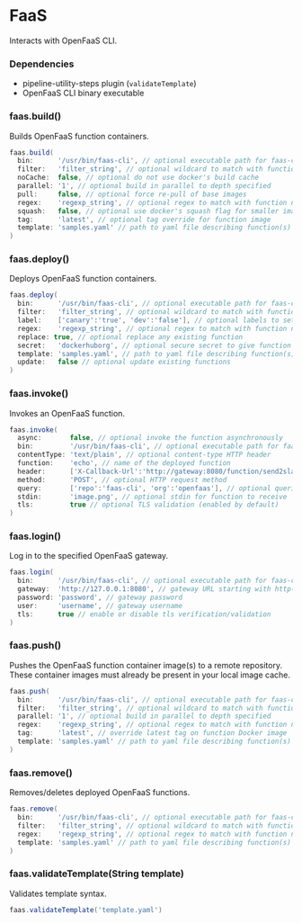 # FaaS

Interacts with OpenFaaS CLI.

### Dependencies

- pipeline-utility-steps plugin (`validateTemplate`)
- OpenFaaS CLI binary executable

### faas.build()
Builds OpenFaaS function containers.

```groovy
faas.build(
  bin:      '/usr/bin/faas-cli', // optional executable path for faas-cli
  filter:   'filter_string', // optional wildcard to match with function names in yaml file (default is unused)
  noCache:  false, // optional do not use docker's build cache
  parallel: '1', // optional build in parallel to depth specified
  pull:     false, // optional force re-pull of base images
  regex:    'regexp_string', // optional regex to match with function names in yaml file (default is unused)
  squash:   false, // optional use docker's squash flag for smaller images
  tag:      'latest', // optional tag override for function image
  template: 'samples.yaml' // path to yaml file describing function(s)
)
```

### faas.deploy()
Deploys OpenFaaS function containers.

```groovy
faas.deploy(
  bin:      '/usr/bin/faas-cli', // optional executable path for faas-cli
  filter:   'filter_string', // optional wildcard to match with function names in yaml file (default is unused)
  label:    ['canary':'true', 'dev':'false'], // optional labels to set
  regex:    'regexp_string', // optional regex to match with function names in yaml file (default is unused)
  replace: true, // optional replace any existing function
  secret:   'dockerhuborg', // optional secure secret to give function access to
  template: 'samples.yaml', // path to yaml file describing function(s)
  update:   false // optional update existing functions
)
```

### faas.invoke()
Invokes an OpenFaaS function.

```groovy
faas.invoke(
  async:       false, // optional invoke the function asynchronously
  bin:         '/usr/bin/faas-cli', // optional executable path for faas-cli
  contentType: 'text/plain', // optional content-type HTTP header
  function:    'echo', // name of the deployed function
  header:      ['X-Callback-Url':'http://gateway:8080/function/send2slack', 'X-Ping-Url':'http://request.bin/etc'], // optional HTTP request headers
  method:      'POST', // optional HTTP request method
  query:       ['repo':'faas-cli', 'org':'openfaas'], // optional queries for request
  stdin:       'image.png', // optional stdin for function to receive
  tls:         true // optional TLS validation (enabled by default)
)
```

### faas.login()
Log in to the specified OpenFaaS gateway.

```groovy
faas.login(
  bin:      '/usr/bin/faas-cli', // optional executable path for faas-cli
  gateway:  'http://127.0.0.1:8080', // gateway URL starting with http(s)://
  password: 'password', // gateway password
  user:     'username', // gateway username
  tls:      true // enable or disable tls verification/validation
)
```

### faas.push()
Pushes the OpenFaaS function container image(s) to a remote repository. These container images must already be present in your local image cache.

```groovy
faas.push(
  bin:      '/usr/bin/faas-cli', // optional executable path for faas-cli
  filter:   'filter_string', // optional wildcard to match with function names in yaml file (default is unused)
  parallel: '1', // optional build in parallel to depth specified
  regex:    'regexp_string', // optional regex to match with function names in yaml file (default is unused)
  tag:      'latest', // override latest tag on function Docker image
  template: 'samples.yaml' // path to yaml file describing function(s)
)
```

### faas.remove()
Removes/deletes deployed OpenFaaS functions.

```groovy
faas.remove(
  bin:      '/usr/bin/faas-cli', // optional executable path for faas-cli
  filter:   'filter_string', // optional wildcard to match with function names in yaml file (default is unused)
  regex:    'regexp_string', // optional regex to match with function names in yaml file (default is unused)
  template: 'samples.yaml' // path to yaml file describing function(s)
)
```

### faas.validateTemplate(String template)
Validates template syntax.

```groovy
faas.validateTemplate('template.yaml')
```
